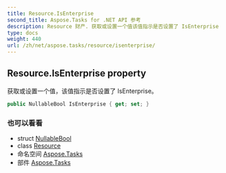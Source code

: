 ```yaml
---
title: Resource.IsEnterprise
second_title: Aspose.Tasks for .NET API 参考
description: Resource 财产. 获取或设置一个值该值指示是否设置了 IsEnterprise
type: docs
weight: 440
url: /zh/net/aspose.tasks/resource/isenterprise/
---
```

## Resource.IsEnterprise property

获取或设置一个值，该值指示是否设置了 IsEnterprise。

```csharp
public NullableBool IsEnterprise { get; set; }
```

### 也可以看看

* struct [NullableBool](../../nullablebool/)
* class [Resource](../)
* 命名空间 [Aspose.Tasks](../../resource/)
* 部件 [Aspose.Tasks](../../../)


